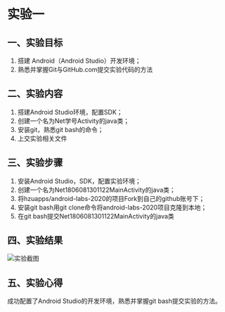 # 实验一 
  ## 一、实验目标 
  1. 搭建 Android（Android Studio）开发环境； 
  2. 熟悉并掌握Git与GitHub.com提交实验代码的方法  
  
   ## 二、实验内容 
  1. 搭建Android Studio环境，配置SDK； 
  2. 创建一个名为Net学号Activity的java类； 
  3. 安装git，熟悉git bash的命令； 
  4. 上交实验相关文件 
  
   ## 三、实验步骤 
  1. 安装Android Studio，SDK，配置实验环境； 
  2. 创建一个名为Net1806081301122MainActivity的java类； 
  3. 将hzuapps/android-labs-2020的项目Fork到自己的github账号下； 
  4. 安装git bash用git clone命令将android-labs-2020项目克隆到本地； 
  5. 在git bash提交Net1806081301122MainActivity的java类 
  
   ## 四、实验结果 
  ![实验截图](https://github.com/Chenweikang2/android-labs-2020/raw/master/students/net1806081301122/1.png)
  
   ## 五、实验心得 
  成功配置了Android Studio的开发环境，熟悉并掌握git bash提交实验的方法。
